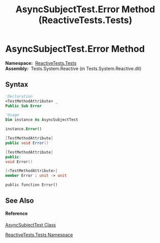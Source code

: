 ﻿---
title: AsyncSubjectTest.Error Method  (ReactiveTests.Tests)
TOCTitle: Error Method
ms:assetid: M:ReactiveTests.Tests.AsyncSubjectTest.Error
ms:mtpsurl: https://msdn.microsoft.com/en-us/library/reactivetests.tests.asyncsubjecttest.error(v=VS.103)
ms:contentKeyID: 36620545
ms.date: 06/28/2011
mtps_version: v=VS.103
f1_keywords:
- ReactiveTests.Tests.AsyncSubjectTest.Error
dev_langs:
- CSharp
- JScript
- VB
- FSharp
- c++
---

# AsyncSubjectTest.Error Method

**Namespace:**  [ReactiveTests.Tests](hh289046\(v=vs.103\).md)  
**Assembly:**  Tests.System.Reactive (in Tests.System.Reactive.dll)

## Syntax

``` vb
'Declaration
<TestMethodAttribute> _
Public Sub Error
```

``` vb
'Usage
Dim instance As AsyncSubjectTest

instance.Error()
```

``` csharp
[TestMethodAttribute]
public void Error()
```

``` c++
[TestMethodAttribute]
public:
void Error()
```

``` fsharp
[<TestMethodAttribute>]
member Error : unit -> unit 
```

``` jscript
public function Error()
```

## See Also

#### Reference

[AsyncSubjectTest Class](hh303103\(v=vs.103\).md)

[ReactiveTests.Tests Namespace](hh289046\(v=vs.103\).md)

